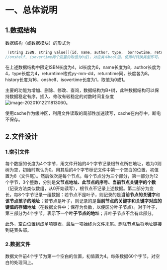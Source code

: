 # 一、总体说明

## 1.数据结构

数据结构（或数据模块）的形式为 

```c++
 (string ISBN, string value[]{id, name, author, type,  borrowtime, returntime, history, onshelf, isovertime})
//onshelf, isovertime两个变量的取值为0或1，对应类中bool值，使用时转换类型即可。
```



​	在上述数据结构中限定ISBN长度为4，id长度为6，name长度为8，author长度为4，type长度为4，returntime格式yy-mm-dd，returntime同，长度各为8。history长度为16，onshelf、isovertime长度为1，取值为0或1。

​	主要的功能为增加、删除、修改、查询，数据结构为B+树，此种数据结构可以保持数据稳定有序，插入、修改有较稳定的对数时间复杂度![image-20201012211813060](C:\Users\Lucius\AppData\Roaming\Typora\typora-user-images\image-20201012211813060.png)。

​	使用cache作为缓冲区，利用文件读取的局部性加速读写，cache在内存中，断电不保存。

## 2.文件设计

### 	1.索引文件

​	每个数据的长度为4个字节，用文件开始的4个字节记录根节点所在地址，若为0则树为空，初始时默认为0。用其后的4个字节标记文件中第一个空白的位置，初值置为8（文件尾）。然后依次是每个节点。每个节点分为三个部分，第一部分为12个字节，3个整数，分别是**父节点地址、此节点的序号、当前节点关键字的个数**（记录方法类似数组，从0开始读写），根节点不记录上述数据。第二部分为变长，每8个字节记录一组数据：若节点不是叶子，则记录的是**当前节点的关键字**和**该节点孩子的地址**；若节点是叶子，则记录的是**当前节点的关键字和关键字对应的键值的存储地址**（在数据文件中；保存为负数，以便区分叶子节点）。对于叶子，第三部分为4个字节，表示**下一个叶子节点的地址**；非叶子节点不含有此部分。

​	此外，空白位置组成单项链表，最后一项始终为文件末尾。删除节点后将地址链接到链表头部。

### 	2.数据文件

​	数据文件前4个字节为第一个空白的位置，初值置为4。每条数据60个字节。对空白的处理同上。	

